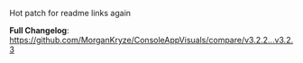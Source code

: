 Hot patch for readme links again



**Full Changelog**: https://github.com/MorganKryze/ConsoleAppVisuals/compare/v3.2.2...v3.2.3